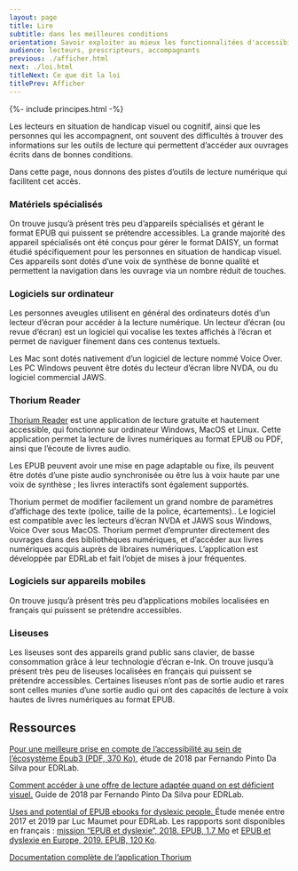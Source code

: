 ```yaml
---
layout: page
title: Lire
subtitle: dans les meilleures conditions
orientation: Savoir exploiter au mieux les fonctionnalitées d'accessibilité des livres numériques.
audience: lecteurs, prescripteurs, accompagnants
previous: ./afficher.html
next: ./loi.html
titleNext: Ce que dit la loi
titlePrev: Afficher
---
```


<div markdown="1" id="principes">

{%- include principes.html -%}

Les lecteurs en situation de handicap visuel ou cognitif, ainsi que les personnes qui les accompagnent, ont souvent des difficultés à trouver des informations sur les outils de lecture qui permettent d’accéder aux ouvrages écrits dans de bonnes conditions.

Dans cette page, nous donnons des pistes d’outils de lecture numérique qui facilitent cet accès.

### Matériels spécialisés

On trouve jusqu’à présent très peu d’appareils spécialisés et gérant le format EPUB qui puissent se prétendre accessibles. La grande majorité des appareil spécialisés ont été conçus pour gérer le format DAISY, un format étudié spécifiquement pour les personnes en situation de handicap visuel. Ces appareils sont dotés d’une voix de synthèse de bonne qualité et permettent la navigation dans les ouvrage via un nombre réduit de touches.

### Logiciels sur ordinateur

Les personnes aveugles utilisent en général des ordinateurs dotés d’un lecteur d’écran pour accéder à la lecture numérique. Un lecteur d’écran (ou revue d’écran) est un logiciel qui vocalise les textes affichés à l’écran et permet de naviguer finement dans ces contenus textuels.

Les Mac sont dotés nativement d’un logiciel de lecture nommé Voice Over. Les PC Windows peuvent être dotés du lecteur d’écran libre NVDA, ou du logiciel commercial JAWS.

### Thorium Reader

[Thorium Reader](https://www.edrlab.org/software/thorium-reader/) est une application de lecture gratuite et hautement accessible, qui fonctionne sur ordinateur Windows, MacOS et Linux. Cette application permet la lecture de livres numériques au format EPUB ou PDF, ainsi que l’écoute de livres audio.

Les EPUB peuvent avoir une mise en page adaptable ou fixe, ils peuvent être dotés d’une piste audio synchronisée ou être lus à voix haute par une voix de synthèse ; les livres interactifs sont également supportés.

Thorium permet de modifier facilement un grand nombre de paramètres d’affichage des texte (police, taille de la police, écartements).. Le logiciel est compatible avec les lecteurs d’écran NVDA et JAWS sous Windows, Voice Over sous MacOS.
Thorium permet d’emprunter directement des ouvrages dans des bibliothèques numériques, et d’accéder aux livres numériques acquis auprès de libraires numériques. L’application est développée par EDRLab et fait l’objet de mises à jour fréquentes.

### Logiciels sur appareils mobiles

On trouve jusqu’à présent très peu d’applications mobiles localisées en français qui puissent se prétendre accessibles.

### Liseuses

Les liseuses sont des appareils grand public sans clavier, de basse consommation grâce à leur technologie d’écran e-Ink. On trouve jusqu’à présent très peu de liseuses localisées en français qui puissent se prétendre accessibles. Certaines liseuses n’ont pas de sortie audio et rares sont celles munies d’une sortie audio qui ont des capacités de lecture à voix hautes de livres numériques au format EPUB.

</div>

<section  class="ressources" markdown="1">

## Ressources

<a href="https://www.edrlab.org/public/a11y/EDRLab-a11y-2018.pdf" class="link color_orange">Pour une meilleure prise en compte de l’accessibilité au sein de l’écosystème Epub3 (PDF, 370 Ko)</a>, étude de 2018 par Fernando Pinto Da Silva pour EDRLab.

<a href="https://www.edrlab.org/accessibility/lecture-et-deficience-visuelle/" class="link color_orange">Comment accéder à une offre de lecture adaptée quand on est déficient visuel.</a> Guide de 2018 par Fernando Pinto Da Silva pour EDRLab.

<a href="https://www.edrlab.org/accessibility/epub-and-dyslexia/" class="link color_orange">Uses and potential of EPUB ebooks for dyslexic people. </a> Étude menée entre 2017 et 2019 par Luc Maumet pour EDRLab. Les rappports sont disponibles en français : [mission “EPUB et dyslexie”, 2018. EPUB, 1.7 Mo](https://www.edrlab.org/public/a11y/EDRLab-Dyslexie-2018.epub) et [EPUB et dyslexie en Europe, 2019. EPUB, 120 Ko](https://www.edrlab.org/public/a11y/EPUB-dyslexie-en-Europe-2019.epub).

<a href="https://edrlab.github.io/thorium-reader-doc/fr/" class="link color_orange">Documentation complète de l’application Thorium</a>

</section>
